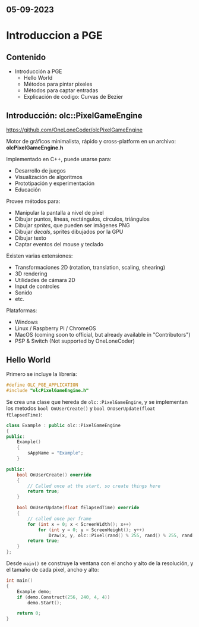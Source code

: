 05-09-2023
---
# Introduccion a PGE

## Contenido
- Introducción a PGE
	- Hello World
	- Métodos para pintar pixeles
	- Métodos para captar entradas
	- Explicación de codigo: Curvas de Bezier

## Introducción: olc::PixelGameEngine
https://github.com/OneLoneCoder/olcPixelGameEngine

Motor de gráficos minimalista, rápido y cross-platform en un archivo: **olcPixelGameEngine.h**

Implementado en C++, puede usarse para:
- Desarrollo de juegos
- Visualización de algoritmos
- Prototipación y experimentación
- Educación

Provee métodos para:
- Manipular la pantalla a nivel de píxel
- Dibujar puntos, líneas, rectángulos, círculos, triángulos
- Dibujar *sprites*, que pueden ser imágenes PNG
- Dibujar *decals*, sprites dibujados por la GPU
- Dibujar texto
- Captar eventos del mouse y teclado

Existen varias extensiones:
- Transformaciones 2D (rotation, translation, scaling, shearing)
- 3D rendering
- Utilidades de cámara 2D
- Input de controles
- Sonido
- etc.

Plataformas:
- Windows
- Linux / Raspberry Pi / ChromeOS
- MacOS (coming soon to official, but already available in "Contributors")
- PSP & Switch (Not supported by OneLoneCoder)

## Hello World
Primero se incluye la librería:
```cpp
#define OLC_PGE_APPLICATION
#include "olcPixelGameEngine.h"
```

Se crea una clase que hereda de `olc::PixelGameEngine`, y se implementan los metodos `bool OnUserCreate()` y `bool OnUserUpdate(float fElapsedTime)`:
```cpp
class Example : public olc::PixelGameEngine
{
public:
	Example()
	{
		sAppName = "Example";
	}

public:
	bool OnUserCreate() override
	{
		// Called once at the start, so create things here
		return true;
	}

	bool OnUserUpdate(float fElapsedTime) override
	{
		// called once per frame
		for (int x = 0; x < ScreenWidth(); x++)
			for (int y = 0; y < ScreenHeight(); y++)
				Draw(x, y, olc::Pixel(rand() % 255, rand() % 255, rand() % 255));	
		return true;
	}
};
```

Desde `main()` se construye la ventana con el ancho y alto de la resolución, y el tamaño de cada pixel, ancho y alto:
```cpp
int main()
{
	Example demo;
	if (demo.Construct(256, 240, 4, 4))
		demo.Start();

	return 0;
}
```